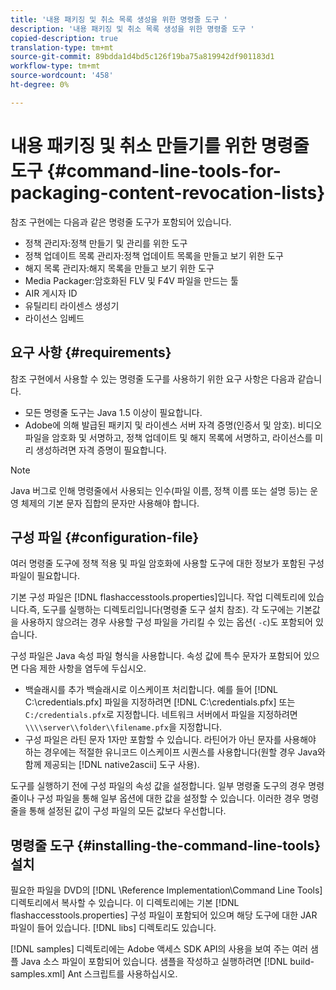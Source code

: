 ```yaml
---
title: '내용 패키징 및 취소 목록 생성을 위한 명령줄 도구 '
description: '내용 패키징 및 취소 목록 생성을 위한 명령줄 도구 '
copied-description: true
translation-type: tm+mt
source-git-commit: 89bdda1d4bd5c126f19ba75a819942df901183d1
workflow-type: tm+mt
source-wordcount: '458'
ht-degree: 0%

---
```



# 내용 패키징 및 취소 만들기를 위한 명령줄 도구 {#command-line-tools-for-packaging-content-revocation-lists}

참조 구현에는 다음과 같은 명령줄 도구가 포함되어 있습니다.

* 정책 관리자:정책 만들기 및 관리를 위한 도구
* 정책 업데이트 목록 관리자:정책 업데이트 목록을 만들고 보기 위한 도구
* 해지 목록 관리자:해지 목록을 만들고 보기 위한 도구
* Media Packager:암호화된 FLV 및 F4V 파일을 만드는 툴
* AIR 게시자 ID
* 유틸리티 라이센스 생성기
* 라이선스 임베드

## 요구 사항 {#requirements}

참조 구현에서 사용할 수 있는 명령줄 도구를 사용하기 위한 요구 사항은 다음과 같습니다.

* 모든 명령줄 도구는 Java 1.5 이상이 필요합니다.
* Adobe에 의해 발급된 패키지 및 라이센스 서버 자격 증명(인증서 및 암호). 비디오 파일을 암호화 및 서명하고, 정책 업데이트 및 해지 목록에 서명하고, 라이선스를 미리 생성하려면 자격 증명이 필요합니다.

>[!NOTE]
>
>Java 버그로 인해 명령줄에서 사용되는 인수(파일 이름, 정책 이름 또는 설명 등)는 운영 체제의 기본 문자 집합의 문자만 사용해야 합니다.

## 구성 파일 {#configuration-file}

여러 명령줄 도구에 정책 적용 및 파일 암호화에 사용할 도구에 대한 정보가 포함된 구성 파일이 필요합니다.

기본 구성 파일은 [!DNL flashaccesstools.properties]입니다. 작업 디렉토리에 있습니다.즉, 도구를 실행하는 디렉토리입니다(명령줄 도구 설치 참조). 각 도구에는 기본값을 사용하지 않으려는 경우 사용할 구성 파일을 가리킬 수 있는 옵션( `-c`)도 포함되어 있습니다.

구성 파일은 Java 속성 파일 형식을 사용합니다. 속성 값에 특수 문자가 포함되어 있으면 다음 제한 사항을 염두에 두십시오.

* 백슬래시를 추가 백슬래시로 이스케이프 처리합니다. 예를 들어 [!DNL C:\credentials.pfx] 파일을 지정하려면 [!DNL C:\\credentials.pfx] 또는 `C:/credentials.pfx`로 지정합니다. 네트워크 서버에서 파일을 지정하려면 `\\\\server\\folder\\filename.pfx`을 지정합니다.
* 구성 파일은 라틴 문자 1자만 포함할 수 있습니다. 라틴어가 아닌 문자를 사용해야 하는 경우에는 적절한 유니코드 이스케이프 시퀀스를 사용합니다(원할 경우 Java와 함께 제공되는 [!DNL native2ascii] 도구 사용).

도구를 실행하기 전에 구성 파일의 속성 값을 설정합니다. 일부 명령줄 도구의 경우 명령줄이나 구성 파일을 통해 일부 옵션에 대한 값을 설정할 수 있습니다. 이러한 경우 명령줄을 통해 설정된 값이 구성 파일의 모든 값보다 우선합니다.

## 명령줄 도구 {#installing-the-command-line-tools} 설치

필요한 파일을 DVD의 [!DNL \Reference Implementation\Command Line Tools] 디렉토리에서 복사할 수 있습니다. 이 디렉토리에는 기본 [!DNL flashaccesstools.properties] 구성 파일이 포함되어 있으며 해당 도구에 대한 JAR 파일이 들어 있습니다. [!DNL libs] 디렉토리도 있습니다.

[!DNL samples] 디렉토리에는 Adobe 액세스 SDK API의 사용을 보여 주는 여러 샘플 Java 소스 파일이 포함되어 있습니다. 샘플을 작성하고 실행하려면 [!DNL build-samples.xml] Ant 스크립트를 사용하십시오.
